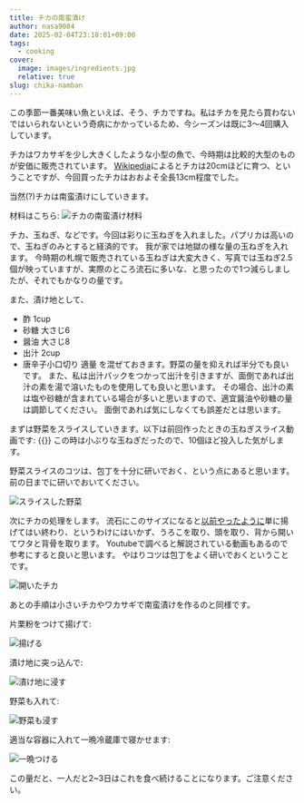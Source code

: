 ```yaml
---
title: チカの南蛮漬け
author: nasa9084
date: 2025-02-04T23:18:01+09:00
tags:
  - cooking
cover:
  image: images/ingredients.jpg
  relative: true
slug: chika-namban
---
```


この季節一番美味い魚といえば、そう、チカですね。私はチカを見たら買わないではいられないという奇病にかかっているため、今シーズンは既に3〜4回購入しています。

チカはワカサギを少し大きくしたような小型の魚で、今時期は比較的大型のものが安価に販売されています。
[Wikipedia](https://ja.wikipedia.org/wiki/%E3%83%81%E3%82%AB)によるとチカは20cmほどに育つ、ということですが、今回買ったチカはおおよそ全長13cm程度でした。

当然(?)チカは南蛮漬けにしていきます。

材料はこちら:
![チカの南蛮漬け材料](images/ingredients.jpg)

チカ、玉ねぎ、などです。今回は彩りに玉ねぎを入れました。パプリカは高いので、玉ねぎのみとすると経済的です。
我が家では地獄の様な量の玉ねぎを入れます。
今時期の札幌で販売されている玉ねぎは大変大きく、写真では玉ねぎ2.5個が映っていますが、実際のところ流石に多いな、と思ったので1つ減らしましたが、それでもかなりの量です。

また、漬け地として、
* 酢 1cup
* 砂糖 大さじ6
* 醤油 大さじ8
* 出汁 2cup
* 唐辛子小口切り 適量
を混ぜておきます。野菜の量を抑えれば半分でも良いです。
また、私は出汁パックをつかって出汁を引きますが、面倒であれば出汁の素を湯で溶いたものを使用しても良いと思います。
その場合、出汁の素は塩や砂糖が含まれている場合が多いと思いますので、適宜醤油や砂糖の量は調節してください。
面倒であれば気にしなくても誤差だとは思います。

まずは野菜をスライスしていきます。以下は前回作ったときの玉ねぎスライス動画です:
{{<youtube O-PiiDexo40 >}}
この時は小ぶりな玉ねぎだったので、10個ほど投入した気がします。

野菜スライスのコツは、包丁を十分に研いでおく、という点にあると思います。前の日までに研いでおいてください。

![スライスした野菜](images/sliced.jpg)

次にチカの処理をします。
流石にこのサイズになると[以前やったように](/tika-no-nanbanduke/)単に揚げてはい終わり、というわけにはいかず、うろこを取り、頭を取り、背から開いてワタと背骨を取ります。
Youtubeで調べると解説されている動画もあるので参考にすると良いと思います。
やはりコツは包丁をよく研いでおくということです。

![開いたチカ](images/opened.jpg)

あとの手順は小さいチカやワカサギで南蛮漬けを作るのと同様です。

片栗粉をつけて揚げて:

![揚げる](images/fried.jpg)

漬け地に突っ込んで:

![漬け地に浸す](images/soaked.jpg)

野菜も入れて:

![野菜も浸す](images/soaked_all.jpg)

適当な容器に入れて一晩冷蔵庫で寝かせます:

![一晩つける](images/stay.jpg)

この量だと、一人だと2~3日はこれを食べ続けることになります。ご注意ください。
